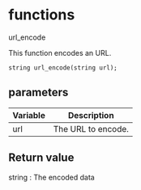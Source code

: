 # functions

url_encode

This function encodes an URL.

`string url_encode(string url);`

## parameters

| Variable | Description |
|---|---|
| url | The URL to encode. |

## Return value

string : The encoded data